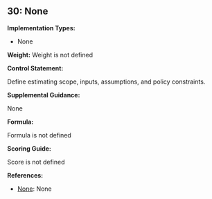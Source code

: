 ## 30: None

**Implementation Types:**
 
- None

**Weight:** Weight is not defined

**Control Statement:**

Define estimating scope, inputs, assumptions, and policy constraints.

**Supplemental Guidance:**

None

**Formula:**

Formula is not defined

**Scoring Guide:**

Score is not defined

**References:**

- [None](None): None